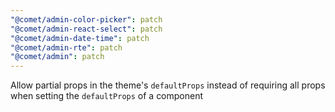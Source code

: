 ```yaml
---
"@comet/admin-color-picker": patch
"@comet/admin-react-select": patch
"@comet/admin-date-time": patch
"@comet/admin-rte": patch
"@comet/admin": patch
---
```


Allow partial props in the theme's `defaultProps` instead of requiring all props when setting the `defaultProps` of a component
